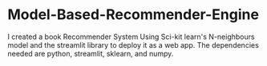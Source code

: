 # Model-Based-Recommender-Engine
I created a book Recommender System Using Sci-kit learn's N-neighbours model and the streamlit library to deploy it as a web app. 
The dependencies needed are python, streamlit, sklearn, and numpy.
